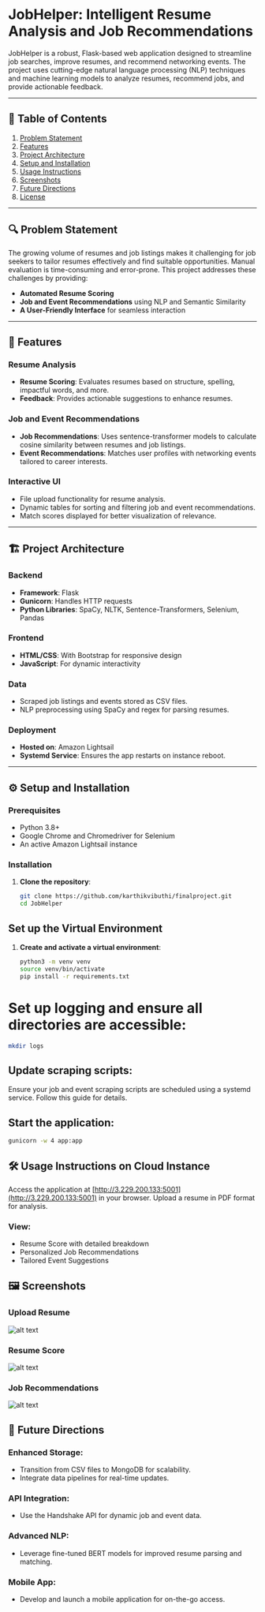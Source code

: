 # **JobHelper: Intelligent Resume Analysis and Job Recommendations**

JobHelper is a robust, Flask-based web application designed to streamline job searches, improve resumes, and recommend networking events. The project uses cutting-edge natural language processing (NLP) techniques and machine learning models to analyze resumes, recommend jobs, and provide actionable feedback.

---

## 📜 **Table of Contents**

1. [Problem Statement](#-problem-statement)  
2. [Features](#-features)  
3. [Project Architecture](#-project-architecture)  
4. [Setup and Installation](#%EF%B8%8F-setup-and-installation)  
5. [Usage Instructions](#%EF%B8%8F-usage-instructions)  
6. [Screenshots](#%EF%B8%8F-screenshots)  
7. [Future Directions](#-future-directions)  
8. [License](#-license)  

---

## 🔍 **Problem Statement**

The growing volume of resumes and job listings makes it challenging for job seekers to tailor resumes effectively and find suitable opportunities. Manual evaluation is time-consuming and error-prone. This project addresses these challenges by providing:  
- **Automated Resume Scoring**  
- **Job and Event Recommendations** using NLP and Semantic Similarity  
- **A User-Friendly Interface** for seamless interaction  

---

## 🌟 **Features**

### **Resume Analysis**
- **Resume Scoring**: Evaluates resumes based on structure, spelling, impactful words, and more.  
- **Feedback**: Provides actionable suggestions to enhance resumes.  

### **Job and Event Recommendations**
- **Job Recommendations**: Uses sentence-transformer models to calculate cosine similarity between resumes and job listings.  
- **Event Recommendations**: Matches user profiles with networking events tailored to career interests.  

### **Interactive UI**
- File upload functionality for resume analysis.  
- Dynamic tables for sorting and filtering job and event recommendations.  
- Match scores displayed for better visualization of relevance.  

---

## 🏗️ **Project Architecture**

### **Backend**
- **Framework**: Flask  
- **Gunicorn**: Handles HTTP requests  
- **Python Libraries**: SpaCy, NLTK, Sentence-Transformers, Selenium, Pandas  

### **Frontend**
- **HTML/CSS**: With Bootstrap for responsive design  
- **JavaScript**: For dynamic interactivity  

### **Data**
- Scraped job listings and events stored as CSV files.  
- NLP preprocessing using SpaCy and regex for parsing resumes.  

### **Deployment**
- **Hosted on**: Amazon Lightsail  
- **Systemd Service**: Ensures the app restarts on instance reboot.  

---

## ⚙️ **Setup and Installation**

### **Prerequisites**
- Python 3.8+  
- Google Chrome and Chromedriver for Selenium  
- An active Amazon Lightsail instance  

### **Installation**

1. **Clone the repository**:
   ```bash
   git clone https://github.com/karthikvibuthi/finalproject.git
   cd JobHelper

## **Set up the Virtual Environment**

1. **Create and activate a virtual environment**:
   ```bash
   python3 -m venv venv
   source venv/bin/activate
   pip install -r requirements.txt

# Set up logging and ensure all directories are accessible:

```bash
mkdir logs
```

## Update scraping scripts:

Ensure your job and event scraping scripts are scheduled using a systemd service. Follow this guide for details.

## Start the application:

```bash
gunicorn -w 4 app:app
```

## 🛠️ Usage Instructions on Cloud Instance
Access the application at [http://3.229.200.133:5001](http://3.229.200.133:5001) in your browser.
Upload a resume in PDF format for analysis.

### View:
- Resume Score with detailed breakdown
- Personalized Job Recommendations
- Tailored Event Suggestions

## 🖼️ Screenshots

### Upload Resume

![alt text](image-3.png)
### Resume Score
![alt text](image.png)
### Job Recommendations
![alt text](image-2.png)
## 🔮 Future Directions
### Enhanced Storage:
- Transition from CSV files to MongoDB for scalability.
- Integrate data pipelines for real-time updates.

### API Integration:
- Use the Handshake API for dynamic job and event data.

### Advanced NLP:
- Leverage fine-tuned BERT models for improved resume parsing and matching.

### Mobile App:

- Develop and launch a mobile application for on-the-go access.
